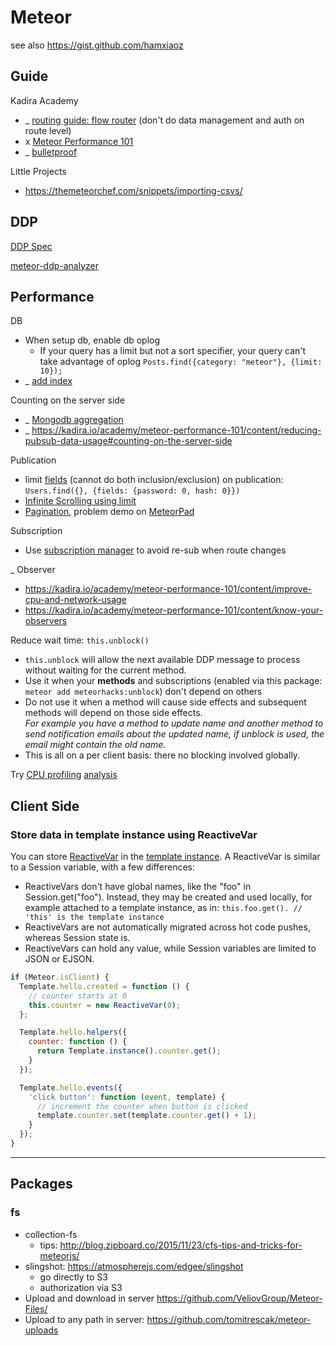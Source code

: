 # Meteor

see also https://gist.github.com/hamxiaoz

## Guide
Kadira Academy
- _ [routing guide: flow router](https://kadira.io/academy/meteor-routing-guide) (don't do data management and auth on route level)
- x [Meteor Performance 101](https://kadira.io/academy/meteor-performance-101)
- _ [bulletproof](https://bulletproofmeteor.com/)

Little Projects
- https://themeteorchef.com/snippets/importing-csvs/

## DDP
[DDP Spec](https://github.com/meteor/meteor/blob/devel/packages/ddp/DDP.md)

[meteor-ddp-analyzer](https://github.com/arunoda/meteor-ddp-analyzer)

## Performance

DB
- When setup db, enable db oplog   
    - If your query has a limit but not a sort specifier, your query can't take advantage of oplog
`Posts.find({category: "meteor"}, {limit: 10});`
- _ [add index](https://kadira.io/academy/meteor-performance-101/content/make-your-app-faster#learn-indexing)

Counting on the server side
- _ [Mongodb aggregation](https://kadira.io/academy/meteor-performance-101/content/make-your-app-faster#do-server-side-aggregations)
- _ https://kadira.io/academy/meteor-performance-101/content/reducing-pubsub-data-usage#counting-on-the-server-side

Publication
- limit [fields](http://docs.meteor.com/#/full/fieldspecifiers) (cannot do both inclusion/exclusion) on publication:
`Users.find({}, {fields: {password: 0, hash: 0}})` 
- [Infinite Scrolling using limit](http://www.meteorpedia.com/read/Infinite_Scrolling)
- [Pagination](https://www.discovermeteor.com/blog/pagination-problems-meteor/), problem demo on [MeteorPad](http://meteorpad.com/pad/ELf297D2uiTwdsuzQ/Template%20Subs%20v2%20-%20Flicker)

Subscription
- Use [subscription manager](https://github.com/kadirahq/subs-manager) to avoid re-sub when route changes

_ Observer
- https://kadira.io/academy/meteor-performance-101/content/improve-cpu-and-network-usage
- https://kadira.io/academy/meteor-performance-101/content/know-your-observers

Reduce wait time: `this.unblock()`
- `this.unblock` will allow the next available DDP message to process without waiting for the current method. 
- Use it when your **methods** and subscriptions (enabled via this package: `meteor add meteorhacks:unblock`) don't depend on others
- Do not use it when a method will cause side effects and subsequent methods will depend on those side effects.    
_For example you have a method to update name and another method to send notification emails about the updated name, if unblock is used, the email might contain the old name._
- This is all on a per client basis: there no blocking involved globally.


Try [CPU profiling](https://kadira.io/academy/meteor-performance-101/content/meteor-cpu-profiling) [analysis](https://kadira.io/academy/meteor-performance-101/content/analyze-meteor-cpu-profile)

## Client Side

### Store data in template instance using ReactiveVar
You can store [ReactiveVar](http://docs.meteor.com/#/full/reactivevar) in the [template instance](http://docs.meteor.com/#/full/template_inst). A ReactiveVar is similar to a Session variable, with a few differences:
- ReactiveVars don't have global names, like the "foo" in Session.get("foo"). Instead, they may be created and used locally, for example attached to a template instance, as in: `this.foo.get(). // 'this' is the template instance`
- ReactiveVars are not automatically migrated across hot code pushes, whereas Session state is.
- ReactiveVars can hold any value, while Session variables are limited to JSON or EJSON.

```js
if (Meteor.isClient) {  
  Template.hello.created = function () {
    // counter starts at 0
    this.counter = new ReactiveVar(0);
  };

  Template.hello.helpers({
    counter: function () {
      return Template.instance().counter.get();
    }
  });

  Template.hello.events({
    'click button': function (event, template) {
      // increment the counter when button is clicked
      template.counter.set(template.counter.get() + 1);
    }
  });
}
```

---

## Packages

### fs
- collection-fs
    - tips: http://blog.zipboard.co/2015/11/23/cfs-tips-and-tricks-for-meteorjs/
- slingshot: https://atmospherejs.com/edgee/slingshot
    - go directly to S3
    - authorization via S3
- Upload and download in server https://github.com/VeliovGroup/Meteor-Files/
- Upload to any path in server: https://github.com/tomitrescak/meteor-uploads